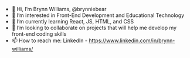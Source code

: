 - 👋 Hi, I’m Brynn Williams, @brynniebear
- 👀 I’m interested in Front-End Development and Educational Technology
- 🌱 I’m currently learning React, JS, HTML, and CSS
- 💞️ I’m looking to collaborate on projects that will help me develop my front-end coding skills
- 📫 How to reach me: LinkedIn - https://www.linkedin.com/in/brynn-williams/

<!---
brynniebear/brynniebear is a ✨ special ✨ repository because its `README.md` (this file) appears on your GitHub profile.
You can click the Preview link to take a look at your changes.
--->
